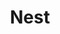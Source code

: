 ---
pid: LLB13
title: Nest
location_transcription: Anywhere?
zipcode: '19130'
outside_phl: 
neighborhood: Art Museum,Francisville
age: '29'
age_range: 20-29
instagram: 
image_file_name: LLB_13.jpg
proposal_transcription: |-
  -Made of stick + branches -30ft. -eggs
  Semi-interactive. People can walk in, sit, + explore
topic: Animals
topic_summary: '0'
type: Interactive
keywords_other: 
credit: 
image_labels: 
twitter: dbrist
facebook: 
permalink: "/monuments/llb13/"
layout: item-page
---